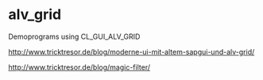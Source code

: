 # alv_grid
Demoprograms using CL_GUI_ALV_GRID

http://www.tricktresor.de/blog/moderne-ui-mit-altem-sapgui-und-alv-grid/

http://www.tricktresor.de/blog/magic-filter/
